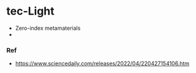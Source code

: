 # tec-Light
- Zero-index metamaterials
- 

### Ref
- https://www.sciencedaily.com/releases/2022/04/220427154106.htm
